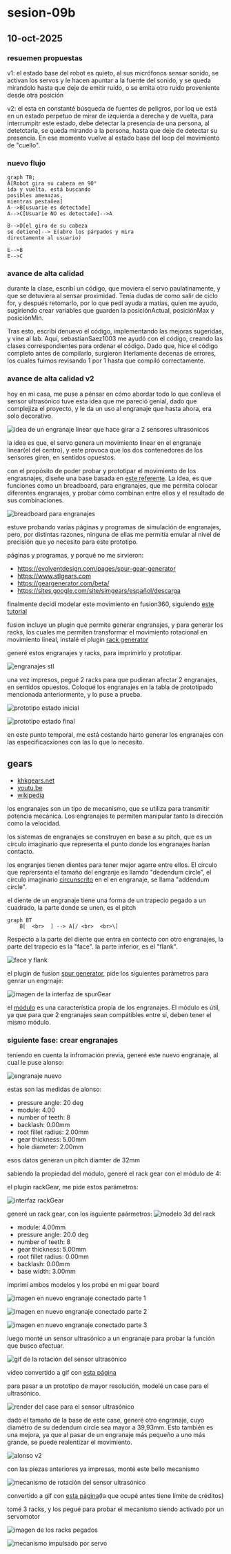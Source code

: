 # sesion-09b

## 10-oct-2025

### resuemen propuestas

v1: el estado base del robot es quieto, al sus micrófonos sensar sonido, se activan los servos y le hacen apuntar a la fuente del sonido, y se queda mirandolo hasta que deje de emitir ruido, o se emita otro ruido proveniente desde otra posición

v2: el esta en constanté búsqueda de fuentes de peligros, por loq ue está en un estado perpetuo de mirar de izquierda a derecha y de vuelta, para interrumpitr este estado, debe detectar la presencia de una persona, al detetctarla, se queda mirando a la persona, hasta que deje de detectar su presencia. En ese momento vuelve al estado base del loop del movimiento de "cuello".


### nuevo flujo

```mermaid
graph TB;
A[Robot gira su cabeza en 90°
ida y vuelta. está buscando
posibles amenazas,
mientras pestañea]
A-->B[usuarie es detectade]
A-->C[Usuarie NO es detectade]-->A

B-->D[el giro de su cabeza
se detiene]--> E(abre los párpados y mira
directamente al usuario)

E-->B
E-->C
```

### avance de alta calidad

durante la clase, escribí un código, que moviera el servo paulatinamente, y que se detuviera al sensar proximidad. Tenía dudas de como salir de ciclo for, y después retomarlo, por lo que pedí ayuda a matías, quien me ayudo, sugiriendo crear variables que guarden la posiciónActual, posiciónMax y posiciónMin.

Tras esto, escribí denuevo el código, implementando las mejoras sugeridas, y vine al lab. Aquí, sebastianSaez1003 me ayudó con el código, creando las clases correspondientes para ordenar el código. Dado que, hice el código completo antes de compilarlo, surgieron literlamente decenas de errores, los cuales fuimos revisando 1 por 1 hasta que compiló correctamente.

### avance de alta calidad v2

hoy en mi casa, me puse a pénsar en cómo abordar todo lo que conlleva el sensor ultrasónico tuve esta idea que me pareció genial, dado que complejiza el proyecto, y le da un uso al engranaje que hasta ahora, era solo decorativo.

![idea de un engranaje linear que hace girar a 2 sensores ultrasónicos](./imagenes/ultraS-lineaGear.png)


la idea es que, el servo genera un movimiento linear en el engranaje linear(el del centro), y este provoca que los dos contenedores de los sensores giren, en sentidos opuestos.

con el propósito de poder probar y prototipar el movimiento de los engrasnajes, diseñe una base basada en [este referente](https://youtube.com/shorts/z2B92KWYxI0?si=4a_Tz0l9_7qoeDbT). La idea, es que funciones como un breadboard, para engranajes, que me permita colocar diferentes engranajes, y probar cómo combinan entre ellos y el resultado de sus combinaciones.

![breadboard para engranajes](./imagenes/gearBreadboard.png)


estuve probando varias páginas y programas de simulación de engranajes, pero, por distintas razones,  ninguna de ellas me permitía emular al nivel de precisión que yo necesito para este prototipo.

páginas y programas, y porqué  no me sirvieron:

- <https://evolventdesign.com/pages/spur-gear-generator>
- <https://www.stlgears.com>
- <https://geargenerator.com/beta/>
- <https://sites.google.com/site/simgears/español/descarga>

finalmente decidí modelar este movimiento en fusion360, siguiendo [este tutorial](https://youtu.be/B8A_11o7QZ0?si=m-EfV5VHSsalFFco)

fusion incluye un plugin que permite generar engranajes, y para generar los racks, los cuales me permiten transformar el movimiento rotacional en movimiento lineal, instalé el plugin [rack generator](https://apps.autodesk.com/FUSION/en/Detail/Index)

generé estos engranajes y racks, para imprimirlo y prototipar.

![engranajes stl](./imagenes/gears-slicer.png)

una vez impresos, pegué 2 racks para que pudieran afectar 2 engranajes, en sentidos opuestos. Coloqué los engranajes en la tabla de prototipado mencionada anteriormente, y lo puse a prueba.

![prototipo estado inicial](./imagenes/prototipoRack-step1.jpg)

![prototipo estado final](./imagenes/prototipoRack-step2.jpg)

en este punto temporal, me está costando harto generar los engranajes con las especificacxiones con las lo que lo necesito.

## gears

- [khkgears.net](https://khkgears.net/new/gear_knowledge/abcs_of_gears-b/basic_gear_terminology_calculation.html)
- [youtu.be](https://youtu.be/2aftYe1sAuk?si=3lhF4pmu0fMwxvIr)
- [wikipedia](https://es.wikipedia.org/wiki/Engranaje)

los engranajes son un tipo de mecanismo, que se utiliza para transmitir potencia mecánica. Los engranajes te permiten manipular tanto la dirección como la velocidad.

los sistemas de engranajes se construyen en base a su pitch, que es un círculo imaginario que representa el punto donde los engranajes harían contacto.

los engranjes tienen dientes para tener mejor agarre entre ellos. El círculo que reprersenta el tamaño del engranje es llamdo "dedendum circle", el círculo imaginario [circunscrito](https://es.wikipedia.org/wiki/Circunferencia_circunscrita) en el en engranaje, se llama "addendum circle".

el diente de un engranaje tiene una forma de un trapecio pegado a un cuadrado, la parte donde se unen, es el pitch

```mermaid
graph BT
    B[  <br>  ] --> A[/ <br>  <br>\]
```

Respecto a la parte del diente que entra en contecto con otro engranajes, la parte del trapecio es la "face".
 la parte inferior, es el "flank".

![face y flank](./imagenes/gears-video.png)

el plugin de fusion [spur generator](https://www.autodesk.com/support/technical/article/caas/sfdcarticles/sfdcarticles/How-to-create-a-spur-Gear-in-Fusion-360.html), pide los siguientes parámetros para genrar un engrnaje:

![imagen de la interfaz de spurGear](./imagenes/spurGear.png)

el [módulo](https://es.yujebearing-machining.com/info/what-is-the-modulus-of-a-gear-67373842.html) es una característica propia de los engranajes. El módulo es útil, ya que para que 2 engranajes sean compátibles entre sí, deben tener el mismo módulo.

### siguiente fase: crear engranajes

teniendo en cuenta la infromación previa, generé este nuevo engranaje, al cual le puse alonso:

![engranaje nuevo](./imagenes/alonso.png)

estas son las medidas de alonso:

- pressure angle: 20 deg
- module: 4.00
- number of teeth: 8
- backlash: 0.00mm
- root fillet radius: 2.00mm
- gear thickness: 5.00mm
- hole diameter: 2.00mm

esos datos generan un pitch diamter de 32mm

sabiendo la propiedad del módulo, generé el rack gear con el módulo de 4:

el plugin rackGear, me pide estos parámetros:

![interfaz rackGear](./imagenes/rackGear.png)

generé un rack gear, con los isguiente paármetros:
![modelo 3d del rack](./imagenes/rackGear-3d.png)

- module: 4.00mm
- pressure angle: 20.0 deg
- number of teeth: 8
- gear thickness: 5.00mm
- root fillet radius: 0.00mm
- backlash: 0.00mm
- base width: 3.00mm

imprimí ambos modelos y los probé en mi gear board

![imagen en nuevo engranaje conectado parte 1](./imagenes/gear2-1.jpg)

![imagen en nuevo engranaje conectado parte 2](./imagenes/gear2-2.jpg)

![imagen en nuevo engranaje conectado parte 3](./imagenes/gear2-3.jpg)

luego monté un sensor ultrasónico a un engranaje para probar la función que busco efectuar.

![gif de la rotación del sensor ultrasónico](./imagenes/gif-ultrasS-gear.gif)
  
video convertido a gif con [esta página](https://cloudconvert.com/mp4-to-gif)

para pasar a un prototipo de mayor resolución, modelé un case para el ultrasónico.

![render del case para el sensor ultrasónico](./imagenes/ultraS-case-v1.png)

dado el tamaño de la base de este case, generé otro engranaje, cuyo diamétro de su dedendum circle sea mayor a 39,93mm. Esto también es una mejora, ya que al pasar de un engranaje más pequeño a uno más grande, se puede realentizar el movimiento.

![alonso v2](./imagenes/alonso-v2.png)

con las piezas anteriores ya impresas, monté este bello mecanismo

![mecanismo de rotación del sensor ultrasónico](./imagenes/gif-ultrasS-gear-v2.gif)

convertido a gif con [esta página](https://ezgif.com/video-to-gif/ezgif-848237ef819f28.mp4.html)(la que ocupé antes tiene límite de créditos)


tomé 3 racks, y los pegué para probar el mecanismo siendo activado por un servomotor

![imagen de los racks pegados](./imagenes/rackIlluminati.jpg)

![mecanismo impulsado por servo](./imagenes/gif-ultrasS-gear-v3.gif)